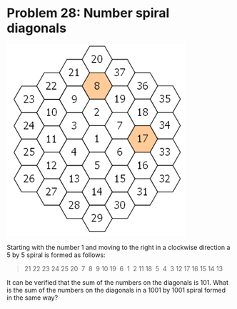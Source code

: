 # Problem 28: Number spiral diagonals

![graphic](img028.gif)

Starting with the number 1 and moving to the right in a clockwise
direction a 5 by 5 spiral is formed as follows: 

>   21 22 23 24 25 
>   20  7  8  9 10 
>   19  6  1  2 11 
>   18  5  4  3 12
>   17 16 15 14 13 

It can be verified that the sum of the numbers on the diagonals is 101. What
is the sum of the numbers on the diagonals in a 1001 by 1001 spiral formed in
the same way?
